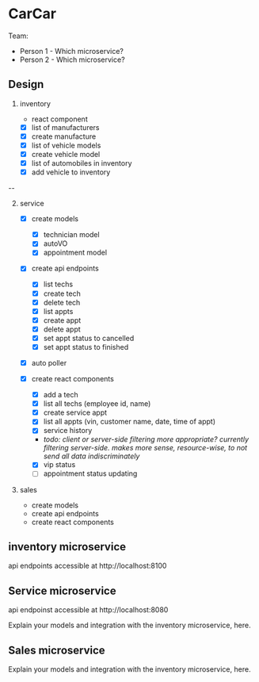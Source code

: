 # CarCar

Team:

- Person 1 - Which microservice?
- Person 2 - Which microservice?

## Design

1. inventory

   - react component

   - [x] list of manufacturers
   - [x] create manufacture
   - [x] list of vehicle models
   - [x] create vehicle model
   - [x] list of automobiles in inventory
   - [x] add vehicle to inventory

--

2. service

   - [x] create models

     - [x] technician model
     - [x] autoVO
     - [x] appointment model

   - [x] create api endpoints

     - [x] list techs
     - [x] create tech
     - [x] delete tech
     - [x] list appts
     - [x] create appt
     - [x] delete appt
     - [x] set appt status to cancelled
     - [x] set appt status to finished

   - [x] auto poller

   - [x] create react components
     - [x] add a tech
     - [x] list all techs (employee id, name)
     - [x] create service appt
     - [x] list all appts (vin, customer name, date, time of appt)
     - [x] service history
     - _todo: client or server-side filtering more appropriate? currently filtering server-side. makes more sense, resource-wise, to not send all data indiscriminately_
     - [x] vip status
     - [ ] appointment status updating

3. sales
   - create models
   - create api endpoints
   - create react components

## inventory microservice

api endpoints accessible at http://localhost:8100

## Service microservice

api endpoinst accessible at http://localhost:8080

Explain your models and integration with the inventory
microservice, here.

## Sales microservice

Explain your models and integration with the inventory
microservice, here.
